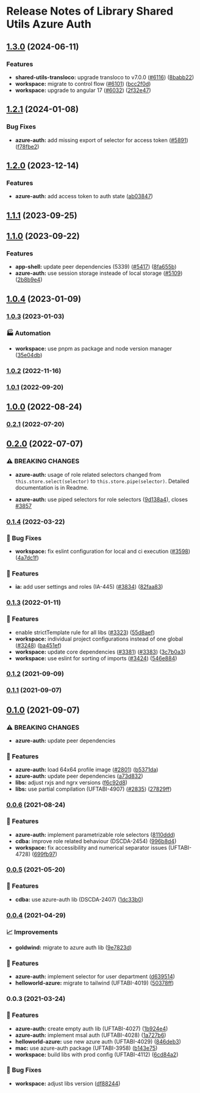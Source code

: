 # Release Notes of Library Shared Utils Azure Auth
## [1.3.0](https://github.com/Schaeffler-Group/frontend-schaeffler/compare/azure-auth-v1.2.1...azure-auth-v1.3.0) (2024-06-11)


### Features

* **shared-utils-transloco:** upgrade transloco to v7.0.0 ([#6116](https://github.com/Schaeffler-Group/frontend-schaeffler/issues/6116)) ([8babb22](https://github.com/Schaeffler-Group/frontend-schaeffler/commit/8babb222d49c8ef69fd677d632ac6b87852f3caa))
* **workspace:** migrate to control flow ([#6101](https://github.com/Schaeffler-Group/frontend-schaeffler/issues/6101)) ([bcc2f0d](https://github.com/Schaeffler-Group/frontend-schaeffler/commit/bcc2f0de21ab75dcdceb320c21268074e0940dc9))
* **workspace:** upgrade to angular 17 ([#6032](https://github.com/Schaeffler-Group/frontend-schaeffler/issues/6032)) ([2f32e47](https://github.com/Schaeffler-Group/frontend-schaeffler/commit/2f32e478cb1b1c95ac48976332011c60ce28f4e4))

## [1.2.1](https://github.com/Schaeffler-Group/frontend-schaeffler/compare/azure-auth-v1.2.0...azure-auth-v1.2.1) (2024-01-08)


### Bug Fixes

* **azure-auth:** add missing export of selector for access token ([#5891](https://github.com/Schaeffler-Group/frontend-schaeffler/issues/5891)) ([f78fbe2](https://github.com/Schaeffler-Group/frontend-schaeffler/commit/f78fbe2e9711506bf78d3bf0398a7d88107da0b5))

## [1.2.0](https://github.com/Schaeffler-Group/frontend-schaeffler/compare/azure-auth-v1.1.1...azure-auth-v1.2.0) (2023-12-14)


### Features

* **azure-auth:** add access token to auth state ([ab03847](https://github.com/Schaeffler-Group/frontend-schaeffler/commit/ab03847f9c8cd8ca197ca0f06f498849b011cb36))

## [1.1.1](https://github.com/Schaeffler-Group/frontend-schaeffler/compare/azure-auth-v1.1.0...azure-auth-v1.1.1) (2023-09-25)

## [1.1.0](https://github.com/Schaeffler-Group/frontend-schaeffler/compare/azure-auth-v1.0.4...azure-auth-v1.1.0) (2023-09-22)


### Features

* **app-shell:** update peer dependencies (5339) ([#5417](https://github.com/Schaeffler-Group/frontend-schaeffler/issues/5417)) ([8fa655b](https://github.com/Schaeffler-Group/frontend-schaeffler/commit/8fa655b608a94cb6e20d54e73187f3efb7ec750e))
* **azure-auth:** use session storage insteade of local storage ([#5109](https://github.com/Schaeffler-Group/frontend-schaeffler/issues/5109)) ([2b8b9e4](https://github.com/Schaeffler-Group/frontend-schaeffler/commit/2b8b9e4904dcadb046092610bbffc1752af22209))

## [1.0.4](https://github.com/Schaeffler-Group/frontend-schaeffler/compare/azure-auth-v1.0.3...azure-auth-v1.0.4) (2023-01-09)

### [1.0.3](https://github.com/Schaeffler-Group/frontend-schaeffler/compare/azure-auth-v1.0.2...azure-auth-v1.0.3) (2023-01-03)


### 🏭 Automation

* **workspace:** use pnpm as package and node version manager ([35e04db](https://github.com/Schaeffler-Group/frontend-schaeffler/commit/35e04dba206a3d579156300c68b2ede9206556ff))

### [1.0.2](https://github.com/Schaeffler-Group/frontend-schaeffler/compare/azure-auth-v1.0.1...azure-auth-v1.0.2) (2022-11-16)

### [1.0.1](https://github.com/Schaeffler-Group/frontend-schaeffler/compare/azure-auth-v1.0.0...azure-auth-v1.0.1) (2022-09-20)

## [1.0.0](https://github.com/Schaeffler-Group/frontend-schaeffler/compare/azure-auth-v0.2.1...azure-auth-v1.0.0) (2022-08-24)

### [0.2.1](https://github.com/Schaeffler-Group/frontend-schaeffler/compare/azure-auth-v0.2.0...azure-auth-v0.2.1) (2022-07-20)

## [0.2.0](https://github.com/Schaeffler-Group/frontend-schaeffler/compare/azure-auth-v0.1.4...azure-auth-v0.2.0) (2022-07-07)


### ⚠ BREAKING CHANGES

* **azure-auth:** usage of role related selectors changed from `this.store.select(selector)` to
`this.store.pipe(selector)`. Detailed documentation is in Readme.

* **azure-auth:** use piped selectors for role selectors ([9d138a4](https://github.com/Schaeffler-Group/frontend-schaeffler/commit/9d138a4d3a37d108c9d3ef60412e20a58f758ecc)), closes [#3857](https://github.com/Schaeffler-Group/frontend-schaeffler/issues/3857)

### [0.1.4](https://github.com/Schaeffler-Group/frontend-schaeffler/compare/azure-auth-v0.1.3...azure-auth-v0.1.4) (2022-03-22)


### 🐛 Bug Fixes

* **workspace:** fix eslint configuration for local and ci execution ([#3598](https://github.com/Schaeffler-Group/frontend-schaeffler/issues/3598)) ([4a7dc1f](https://github.com/Schaeffler-Group/frontend-schaeffler/commit/4a7dc1fe79d94b6d8ddfa7cf2644e3bbc11a3e80))


### 🎸 Features

* **ia:** add user settings and roles (IA-445) ([#3834](https://github.com/Schaeffler-Group/frontend-schaeffler/issues/3834)) ([82faa83](https://github.com/Schaeffler-Group/frontend-schaeffler/commit/82faa83a917fca37473f1d97fb062cb3afd8351b))

### [0.1.3](https://github.com/Schaeffler-Group/frontend-schaeffler/compare/azure-auth-v0.1.2...azure-auth-v0.1.3) (2022-01-11)


### 🎸 Features

* enable strictTemplate rule for all libs ([#3323](https://github.com/Schaeffler-Group/frontend-schaeffler/issues/3323)) ([55d8aef](https://github.com/Schaeffler-Group/frontend-schaeffler/commit/55d8aefd36823a5774979b7393cbe4dff41ba7de))
* **workspace:** individual project configurations instead of one global ([#3248](https://github.com/Schaeffler-Group/frontend-schaeffler/issues/3248)) ([ba451ef](https://github.com/Schaeffler-Group/frontend-schaeffler/commit/ba451ef87c9c9cff99440b9739c9ebf4069a16dc))
* **workspace:** update core dependencies ([#3381](https://github.com/Schaeffler-Group/frontend-schaeffler/issues/3381)) ([#3383](https://github.com/Schaeffler-Group/frontend-schaeffler/issues/3383)) ([3c7b0a3](https://github.com/Schaeffler-Group/frontend-schaeffler/commit/3c7b0a37be3104fc216c3ee6506d5f8ce2cadb21))
* **workspace:** use eslint for sorting of imports ([#3424](https://github.com/Schaeffler-Group/frontend-schaeffler/issues/3424)) ([546e884](https://github.com/Schaeffler-Group/frontend-schaeffler/commit/546e8845a9250580ccdc982e3f5c1d818f8678bd))

### [0.1.2](https://github.com/Schaeffler-Group/frontend-schaeffler/compare/azure-auth-v0.1.2...azure-auth-v0.1.0) (2021-09-09)

### [0.1.1](https://github.com/Schaeffler-Group/frontend-schaeffler/compare/azure-auth-v0.1.1...azure-auth-v0.1.0) (2021-09-07)

## [0.1.0](https://github.com/Schaeffler-Group/frontend-schaeffler/compare/azure-auth-v0.1.0...azure-auth-v0.0.6) (2021-09-07)


### ⚠ BREAKING CHANGES

* **azure-auth:** update peer dependencies

### 🎸 Features

* **azure-auth:** load 64x64 profile image ([#2801](https://github.com/Schaeffler-Group/frontend-schaeffler/issues/2801)) ([b5371da](https://github.com/Schaeffler-Group/frontend-schaeffler/commit/b5371da6d8eca49fa1f8d20e3fc3dc1077b03788))
* **azure-auth:** update peer dependencies ([a73d832](https://github.com/Schaeffler-Group/frontend-schaeffler/commit/a73d8321d631cae50307bef48d1cca43556c5a55))
* **libs:** adjust rxjs and ngrx versions ([f6c92d8](https://github.com/Schaeffler-Group/frontend-schaeffler/commit/f6c92d81ace947127362bd322283a8ac925ab998))
* **libs:** use partial compilation (UFTABI-4907) ([#2835](https://github.com/Schaeffler-Group/frontend-schaeffler/issues/2835)) ([27829ff](https://github.com/Schaeffler-Group/frontend-schaeffler/commit/27829ff96da6ccc3a4ee0b98bc6f766a8c4a5057))

### [0.0.6](https://github.com/Schaeffler-Group/frontend-schaeffler/compare/azure-auth-v0.0.6...azure-auth-v0.0.5) (2021-08-24)


### 🎸 Features

* **azure-auth:** implement parametrizable role selectors ([8110ddd](https://github.com/Schaeffler-Group/frontend-schaeffler/commit/8110dddbf9c08c65ae29f38b0b880b1eb82f99fe))
* **cdba:** improve role related behaviour (DSCDA-2454) ([996b8d4](https://github.com/Schaeffler-Group/frontend-schaeffler/commit/996b8d480db9c3a17ebce807d075357860d7524d))
* **workspace:** fix accessibility and numerical separator issues (UFTABI-4728) ([699fb97](https://github.com/Schaeffler-Group/frontend-schaeffler/commit/699fb97a63a9069d847dfa489386da561028e5ea))

### [0.0.5](///compare/azure-auth-v0.0.5...azure-auth-v0.0.4) (2021-05-20)


### 🎸 Features

* **cdba:** use azure-auth lib (DSCDA-2407) ([1dc33b0](///commit/1dc33b0e9f519661f81fc7e6d7570eed05c1f2a5))

### [0.0.4](///compare/azure-auth-v0.0.4...azure-auth-v0.0.3) (2021-04-29)


### 📈 Improvements

* **goldwind:** migrate to azure auth lib ([9e7823d](///commit/9e7823d74a427d01bad5fab1944a97fda893ba31))


### 🎸 Features

* **azure-auth:** implement selector for user department ([d639514](///commit/d639514910bbd5c2eaa0e1c824f79b98a8f809f9))
* **helloworld-azure:** migrate to tailwind (UFTABI-4019) ([50378ff](///commit/50378ff1d349d4526d4d39480ce8b1e4e35d56d9))

### 0.0.3 (2021-03-24)


### 🎸 Features

* **azure-auth:** create empty auth lib (UFTABI-4027) ([1b924e4](///commit/1b924e453b5961a63dd8b336c8b7b805285c594a))
* **azure-auth:** implement msal auth (UFTABI-4028) ([1a727b6](///commit/1a727b618470fa44c6fa4336458e7f4097f6d26c))
* **helloworld-azure:** use new azure auth (UFTABI-4029) ([846deb3](///commit/846deb3eb15078fb3eaa9aba74dcee23af157244))
* **mac:** use azure-auth package (UFTABI-3958) ([b143e75](///commit/b143e755bd3693c96199ff9aafbd702d85f6c6b5))
* **workspace:** build libs with prod config (UFTABI-4112) ([6cd84a2](///commit/6cd84a2b3f3b5fe695d93c28e6cf5eb69bf6c205))


### 🐛 Bug Fixes

* **workspace:** adjust libs version ([df88244](///commit/df88244a1a49ef9d4eef59a2e6b2e5cd5e2de976))
